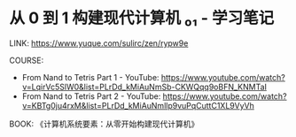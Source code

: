 # 从 0 到 1 构建现代计算机 ₀₁ - 学习笔记

LINK: https://www.yuque.com/sulirc/zen/rypw9e

COURSE:
- From Nand to Tetris Part 1 - YouTube: https://www.youtube.com/watch?v=LqirVc5SlW0&list=PLrDd_kMiAuNmSb-CKWQqq9oBFN_KNMTaI
- From Nand to Tetris Part 2 - YouTube: https://www.youtube.com/watch?v=KBTg0ju4rxM&list=PLrDd_kMiAuNmllp9vuPqCuttC1XL9VyVh

BOOK: 《计算机系统要素：从零开始构建现代计算机》
